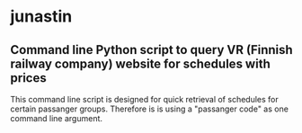 # junastin
## Command line Python script to query VR (Finnish railway company) website for schedules with prices

This command line script is designed for quick retrieval of schedules for certain passanger groups. Therefore is is using a "passanger code" as one command line argument.
